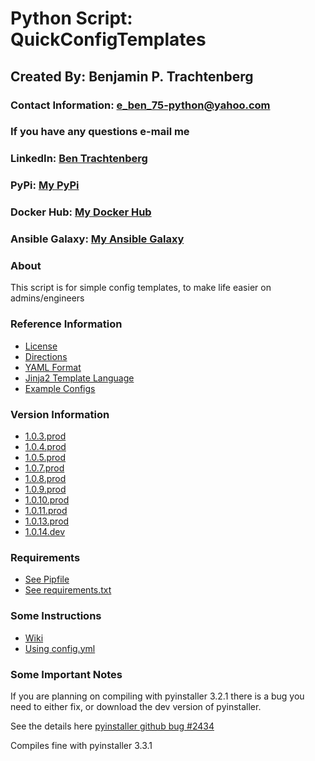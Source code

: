 # Python Script: QuickConfigTemplates

## Created By: Benjamin P. Trachtenberg

### Contact Information:  e_ben_75-python@yahoo.com
### If you have any questions e-mail me

### LinkedIn: [Ben Trachtenberg](https://www.linkedin.com/in/ben-trachtenberg-3a78496)
### PyPi: [My PyPi](https://pypi.org/user/btr1975/)
### Docker Hub: [My Docker Hub](https://hub.docker.com/r/btr1975)
### Ansible Galaxy: [My Ansible Galaxy](https://galaxy.ansible.com/btr1975/)

### About

This script is for simple config templates, to make life easier on admins/engineers

### Reference Information
* [License](https://github.com/btr1975/QuickConfigTemplates/blob/master/LICENSE)
* [Directions](https://github.com/btr1975/QuickConfigTemplates/wiki)
* [YAML Format](http://yaml.org/)
* [Jinja2 Template Language](http://jinja.pocoo.org)
* [Example Configs](https://github.com/btr1975/QuickConfigTemplates/tree/master/Docs/Examples)

### Version Information
* [1.0.3.prod](https://github.com/btr1975/QuickConfigTemplates/wiki/Version-1.0.3.prod)
* [1.0.4.prod](https://github.com/btr1975/QuickConfigTemplates/wiki/Version-1.0.4.prod)
* [1.0.5.prod](https://github.com/btr1975/QuickConfigTemplates/wiki/Version-1.0.5.prod)
* [1.0.7.prod](https://github.com/btr1975/QuickConfigTemplates/wiki/Version-1.0.7.prod)
* [1.0.8.prod](https://github.com/btr1975/QuickConfigTemplates/wiki/Version-1.0.8.prod)
* [1.0.9.prod](https://github.com/btr1975/QuickConfigTemplates/wiki/Version-1.0.9.prod)
* [1.0.10.prod](https://github.com/btr1975/QuickConfigTemplates/wiki/Version-1.0.10.prod)
* [1.0.11.prod](https://github.com/btr1975/QuickConfigTemplates/wiki/Version-1.0.11.prod)
* [1.0.13.prod](https://github.com/btr1975/QuickConfigTemplates/wiki/Version-1.0.13.prod)
* [1.0.14.dev](https://github.com/btr1975/QuickConfigTemplates/wiki/Version-1.0.14.dev)

### Requirements
* [See Pipfile](https://github.com/btr1975/QuickConfigTemplates/blob/master/Pipfile)
* [See requirements.txt](https://github.com/btr1975/QuickConfigTemplates/blob/master/requirements.txt)

### Some Instructions

* [Wiki](https://github.com/btr1975/QuickConfigTemplates/wiki)
* [Using config.yml](https://github.com/btr1975/QuickConfigTemplates/wiki/Using-the-config.yml)

### Some Important Notes
If you are planning on compiling with pyinstaller 3.2.1 there is a bug you need to either fix, or download the dev 
version of pyinstaller.

See the details here [pyinstaller github bug #2434](https://github.com/pyinstaller/pyinstaller/issues/2434)

Compiles fine with pyinstaller 3.3.1

